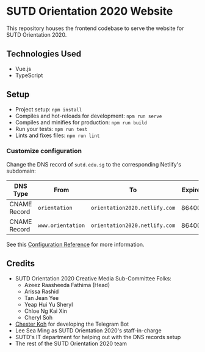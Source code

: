 # SUTD Orientation 2020 Website

This repository houses the frontend codebase to serve the website for SUTD Orientation 2020.

## Technologies Used

- Vue.js
- TypeScript

## Setup

- Project setup: `npm install`
- Compiles and hot-reloads for development: `npm run serve`
- Compiles and minifies for production: `npm run build`
- Run your tests: `npm run test`
- Lints and fixes files: `npm run lint`

### Customize configuration

Change the DNS record of `sutd.edu.sg` to the corresponding Netlify's subdomain:

| DNS Type | From | To | Expire |
| --- | --- | --- | --- |
| CNAME Record | `orientation` | `orientation2020.netlify.com` | 86400 |
| CNAME Record | `www.orientation` | `orientation2020.netlify.com` | 86400 |

See this [Configuration Reference](https://cli.vuejs.org/config/) for more information.

## Credits

- SUTD Orientation 2020 Creative Media Sub-Committee Folks:
  - Azeez Raasheeda Fathima (Head)
  - Arissa Rashid
  - Tan Jean Yee
  - Yeap Hui Yu Sheryl
  - Chloe Ng Kai Xin
  - Cheryl Soh
- [Chester Koh](https://github.com/chesnutcase) for developing the Telegram Bot
- Lee Sea Ming as SUTD Orientation 2020's staff-in-charge
- SUTD's IT department for helping out with the DNS records setup
- The rest of the SUTD Orientation 2020 team
